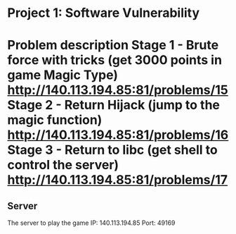 # Project 1: Software Vulnerability
Problem description
Stage 1 - Brute force with tricks (get 3000 points in game Magic Type)
http://140.113.194.85:81/problems/15
Stage 2 - Return Hijack (jump to the magic function)
http://140.113.194.85:81/problems/16
Stage 3 - Return to libc (get shell to control the server)
http://140.113.194.85:81/problems/17
======
Server
------
The server to play the game
IP: 140.113.194.85
Port: 49169